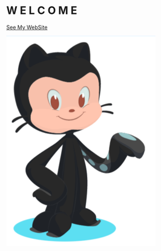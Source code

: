 # W E L C O M E




[See My WebSite](https://raw.githack.com/cathyasamuel/Project1_CatherineAS/main/index.html) 





![Image](/Image_welcome.png)
```




